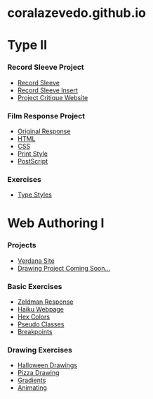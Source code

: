 # coralazevedo.github.io

<h1>Type II</h1>

<h3>Record Sleeve Project</h3>

<ul>
<li><a href="type-2/record_sleeve.indd">Record Sleeve</a></li>

<li><a href="type-2/record_insert.indd">Record Sleeve Insert</a></li>

<li><a href="type-2/webindex.html">Project Critique Website</a></li>
 </ul>

<h3>Film Response Project</h3>

<ul>
<li><a href="type-2/og_response.jpg">Original Response</a></li>

<li><a href="type-2/film-response.html">HTML</a></li>

<li><a href="type-2/film-response.css">CSS</a></li>

<li><a href="type-2/film-response-print.css">Print Style</a></li>

<li><a href="type-2/film-response.ps">PostScript</a></li>
</ul>

<h3>Exercises</h3>

<ul>
<li><a href="type-2/type-styles/index.html">Type Styles</a></li>
</ul>

<h1>Web Authoring I</h1>

<h3>Projects</h3>
<ul>
<li><a href="verdana-site/verdana-home.html">Verdana Site</a></li>

<li><a href="#">Drawing Project Coming Soon…</a></li>
</ul>

<h3>Basic Exercises</h3>

<ul>
<li class="li"><a href="html-document/homework.html">Zeldman Response</a></li>

<li class="li"><a href="html5-haiku-css/index.html">Haiku Webpage</a></li>

<li class="li"><a href="hex-colors/index.html">Hex Colors</a></li>

<li class="li"><a href="pseudo-classes/index.html">Pseudo Classes</a></li>

<li class="li"><a href="breakpoints/index.html">Breakpoints</a></li>
</ul>

<h3>Drawing Exercises</h3>
  
<ul>
<li class="li"><a href="css-shapes/index.html">Halloween Drawings</a></li>

<li class="li"><a href="css-shapes-redux/index.html">Pizza Drawing</a></li>

<li class="li"><a href="gradients/gradients.html">Gradients</a></li>

<li class="li"><a href="animation/index.html">Animating</a></li>
</ul>
